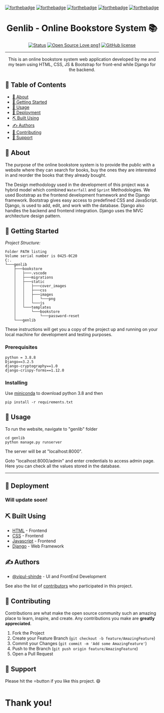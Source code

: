 [![forthebadge](https://forthebadge.com/images/badges/built-with-love.svg)]()
[![forthebadge](https://forthebadge.com/images/badges/uses-html.svg)]()
[![forthebadge](https://forthebadge.com/images/badges/made-with-javascript.svg)]()
[![forthebadge](https://forthebadge.com/images/badges/uses-css.svg)]()
[![forthebadge](https://forthebadge.com/images/badges/made-with-python.svg)]()

<h1 align="center">Genlib - Online Bookstore System 📚</h1>

<div align="center">

  [![Status](https://img.shields.io/badge/status-active-success.svg)]()
  [![Open Source Love png1](https://badges.frapsoft.com/os/v1/open-source.png?v=103)]()
  [![GitHub license](https://img.shields.io/github/license/Naereen/StrapDown.js.svg)](https://github.com/Naereen/StrapDown.js/blob/master/LICENSE)

</div>

---

<p align="center"> This is an online bookstore system web application developed by me and my team using HTML, CSS, JS & Bootstrap for front-end while Django for the backend.
</p>

## 📝 Table of Contents

- [🧐 About](#about)
- [🎯 Getting Started](#getting_started)
- [🎈 Usage](#usage)
- [🚀 Deployment](#deployment)
- [⛏️ Built Using](#build_using)
- [✍️ Authors](#authors)
- [🎨 Contributing](#contributing)
- [🌟 Support](#support)

## 🧐 About

The purpose of the online bookstore system is to provide the public with a website where they can search for books, buy the ones they are interested in and reorder the books that they already bought. 

The Design methodology used in the development of this project was a hybrid model which combined ```Waterfall``` and ```Sprint``` Methodologies. We used Bootstrap as the frontend development framework and the Django framework. Bootstrap gives easy access to predefined CSS and JavaScript. Django, is used to add, edit, and work with the database. Django also handles the backend and frontend integration. Django uses the MVC architecture design pattern.

## 🎯 Getting Started <a name = "getting started"></a>

*Project Structure:*

```
Folder PATH listing
Volume serial number is 0425-0C20
C:.
└───genlib
    ├───bookstore
    │   ├───.vscode
    │   ├───migrations
    │   ├───static
    │   │   ├───cover_images
    │   │   ├───css
    │   │   ├───images
    │   │   │   └───png
    │   │   └───js
    │   └───templates
    │       └───bookstore
    │           └───password-reset
    └───genlib
```

These instructions will get you a copy of the project up and running on your local machine for development and testing purposes. 

### Prerequisites

```
python = 3.8.8
Django==3.2.5
django-cryptography==1.0
django-crispy-forms==1.12.0
```

### Installing

Use [miniconda](https://docs.conda.io/en/latest/miniconda.html) to download python 3.8 and then

```
pip install -r requirements.txt
```

## 🎈 Usage <a name="usage"></a>

To run the website, navigate to "genlib" folder
```
cd genlib
python manage.py runserver
```

The server will be at "localhost:8000".

Goto "localhost:8000/admin" and enter credentials to access admin page. Here you can check all the values stored in the database.

<hr>

## 🚀 Deployment <a name = "deployment"></a>

### Will update soon!

## ⛏️ Built Using <a name = "built_using"></a>
- [HTML](https://developer.mozilla.org/en-US/docs/Web/HTML) - Frontend 
- [CSS](https://developer.mozilla.org/en-US/docs/Web/CSS) - Frontend
- [Javascript](https://developer.mozilla.org/en-US/docs/Web/JavaScript) - Frontend
- [Django](https://www.djangoproject.com/) - Web Framework

## ✍️ Authors <a name = "authors"></a>
- [@vipul-shinde](https://github.com/vipul-shinde) - UI and FrontEnd Development

See also the list of [contributors](https://github.com/vipul-shinde/online-bookstore-system/graphs/contributors) who participated in this project.

## 🎨 Contributing <a name = "contributing"></a>

Contributions are what make the open source community such an amazing place to learn, inspire, and create. Any contributions you make are **greatly appreciated**.

1. Fork the Project
2. Create your Feature Branch (`git checkout -b feature/AmazingFeature`)
3. Commit your Changes (`git commit -m 'Add some AmazingFeature'`)
4. Push to the Branch (`git push origin feature/AmazingFeature`)
5. Open a Pull Request

## 🌟 Support

Please hit the ⭐button if you like this project. 😄

# Thank you!